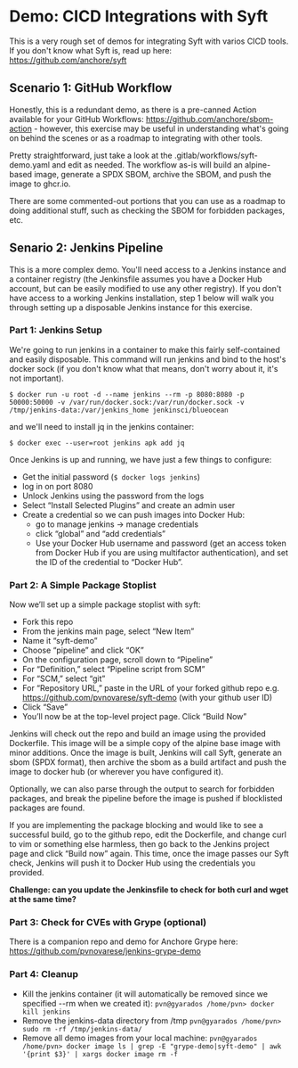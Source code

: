# Demo: CICD Integrations with Syft

This is a very rough set of demos for integrating Syft with varios CICD tools.  If you don't know what Syft is, read up here: https://github.com/anchore/syft

## Scenario 1: GitHub Workflow

Honestly, this is a redundant demo, as there is a pre-canned Action available for your GitHub Workflows: https://github.com/anchore/sbom-action - however, this exercise may be useful in understanding what's going on behind the scenes or as a roadmap to integrating with other tools.

Pretty straightforward, just take a look at the .gitlab/workflows/syft-demo.yaml and edit as needed.  The workflow as-is will build an alpine-based image, generate a SPDX SBOM, archive the SBOM, and push the image to ghcr.io.

There are some commented-out portions that you can use as a roadmap to doing additional stuff, such as checking the SBOM for forbidden packages, etc.

## Senario 2: Jenkins Pipeline

This is a more complex demo.  You'll need access to a Jenkins instance and a container registry (the Jenkinsfile assumes you have a Docker Hub account, but can be easily modified to use any other registry).  If you don't have access to a working Jenkins installation, step 1 below will walk you through setting up a disposable Jenkins instance for this exercise.  

### Part 1: Jenkins Setup

We're going to run jenkins in a container to make this fairly self-contained and easily disposable.  This command will run jenkins and bind to the host's docker sock (if you don't know what that means, don't worry about it, it's not important).

`$ docker run -u root -d --name jenkins --rm -p 8080:8080 -p 50000:50000 -v /var/run/docker.sock:/var/run/docker.sock -v /tmp/jenkins-data:/var/jenkins_home jenkinsci/blueocean`

and we'll need to install jq in the jenkins container:

`$ docker exec --user=root jenkins apk add jq`

Once Jenkins is up and running, we have just a few things to configure:
- Get the initial password (`$ docker logs jenkins`)
- log in on port 8080
- Unlock Jenkins using the password from the logs
- Select “Install Selected Plugins” and create an admin user
- Create a credential so we can push images into Docker Hub:
	- go to manage jenkins -> manage credentials
	- click “global” and “add credentials”
	- Use your Docker Hub username and password (get an access token from Docker Hub if you are using multifactor authentication), and set the ID of the credential to “Docker Hub”.

### Part 2: A Simple Package Stoplist

Now we’ll set up a simple package stoplist with syft:

- Fork this repo
- From the jenkins main page, select “New Item” 
- Name it “syft-demo”
- Choose “pipeline” and click “OK”
- On the configuration page, scroll down to “Pipeline”
- For “Definition,” select “Pipeline script from SCM”
- For “SCM,” select “git”
- For “Repository URL,” paste in the URL of your forked github repo
	e.g. https://github.com/pvnovarese/syft-demo (with your github user ID)
- Click “Save”
- You’ll now be at the top-level project page.  Click “Build Now”

Jenkins will check out the repo and build an image using the provided Dockerfile.  This image will be a simple copy of the alpine base image with minor additions.  Once the image is built, Jenkins will call Syft, generate an sbom (SPDX format), then archive the sbom as a build artifact and push the image to docker hub (or wherever you have configured it). 

Optionally, we can also parse through the output to search for forbidden packages, and break the pipeline before the image is pushed if blocklisted packages are found.

If you are implementing the package blocking and would like to see a successful build, go to the github repo, edit the Dockerfile, and change curl to vim or something else harmless, then go back to the Jenkins project page and click “Build now” again. This time, once the image passes our Syft check, Jenkins will push it to Docker Hub using the credentials you provided.

**Challenge: can you update the Jenkinsfile to check for both curl and wget at the same time?**

### Part 3: Check for CVEs with Grype (optional)
There is a companion repo and demo for Anchore Grype here: https://github.com/pvnovarese/jenkins-grype-demo

### Part 4: Cleanup
- Kill the jenkins container (it will automatically be removed since we specified --rm when we created it):
	`pvn@gyarados /home/pvn> docker kill jenkins`
- Remove the jenkins-data directory from /tmp
	`pvn@gyarados /home/pvn> sudo rm -rf /tmp/jenkins-data/`
- Remove all demo images from your local machine:
	`pvn@gyarados /home/pvn> docker image ls | grep -E "grype-demo|syft-demo" | awk '{print $3}' | xargs docker image rm -f`

